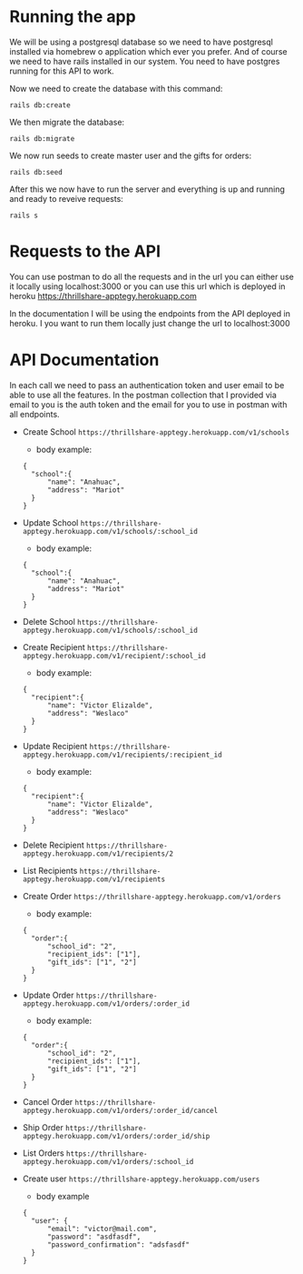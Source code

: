 # Running the app
 We will be using a postgresql database so we need to have postgresql installed via homebrew o application which ever you prefer. And of course we need to have rails installed in our system. You need to have postgres running for this API to work.
 
Now we need to create the database with this command:

`rails db:create`

We then migrate the database:

`rails db:migrate`

We now run seeds to create master user and the gifts for orders:

`rails db:seed`

After this we now have to run the server and everything is up and running and ready to reveive requests:

`rails s`

# Requests to the API

You can use postman to do all the requests and in the url you can either use it locally using localhost:3000 or you can use this url which is deployed in heroku https://thrillshare-apptegy.herokuapp.com

In the documentation I will be using the endpoints from the API deployed in heroku. I you want to run them locally just change the url to localhost:3000

# API Documentation
In each call we need to pass an authentication token and user email to be able to use all the features. In the postman collection that I provided via email to you is the auth token and the email for you to use in postman with all endpoints.

- Create School
`https://thrillshare-apptegy.herokuapp.com/v1/schools`
  - body example:
  ```
  {
    "school":{
        "name": "Anahuac",
        "address": "Mariot"
    }
  }
  ```
   
- Update School
`https://thrillshare-apptegy.herokuapp.com/v1/schools/:school_id`
  - body example:
  ```
  {
    "school":{
        "name": "Anahuac",
        "address": "Mariot"
    }
  }
  ```

- Delete School
`https://thrillshare-apptegy.herokuapp.com/v1/schools/:school_id`

- Create Recipient
`https://thrillshare-apptegy.herokuapp.com/v1/recipient/:school_id`
  - body example:
  ```
  {
    "recipient":{
        "name": "Victor Elizalde",
        "address": "Weslaco"
    }
  }
  ```

- Update Recipient
`https://thrillshare-apptegy.herokuapp.com/v1/recipients/:recipient_id`
  - body example:
  ```
  {
    "recipient":{
        "name": "Victor Elizalde",
        "address": "Weslaco"
    }
  }
  ```

- Delete Recipient
`https://thrillshare-apptegy.herokuapp.com/v1/recipients/2`

- List Recipients
`https://thrillshare-apptegy.herokuapp.com/v1/recipients`

- Create Order
`https://thrillshare-apptegy.herokuapp.com/v1/orders`
  - body example:
  ```
  {
    "order":{
        "school_id": "2",
        "recipient_ids": ["1"],
        "gift_ids": ["1", "2"]
    }
  }
  ```
- Update Order
`https://thrillshare-apptegy.herokuapp.com/v1/orders/:order_id`
  - body example:
  ```
  {
    "order":{
        "school_id": "2",
        "recipient_ids": ["1"],
        "gift_ids": ["1", "2"]
    }
  }
  ```
- Cancel Order
`https://thrillshare-apptegy.herokuapp.com/v1/orders/:order_id/cancel`

- Ship Order
`https://thrillshare-apptegy.herokuapp.com/v1/orders/:order_id/ship`

- List Orders
`https://thrillshare-apptegy.herokuapp.com/v1/orders/:school_id`

- Create user
`https://thrillshare-apptegy.herokuapp.com/users`
  - body example
  ```
  {
    "user": {
        "email": "victor@mail.com",
        "password": "asdfasdf",
        "password_confirmation": "adsfasdf"
    }
  }
  ```
